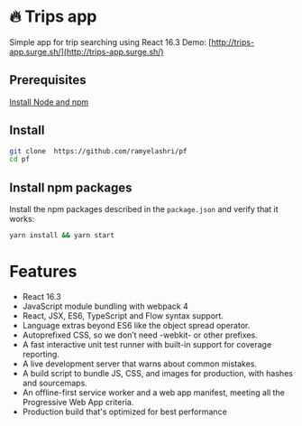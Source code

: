 # :fire: Trips app
Simple app for trip searching using React 16.3
Demo: [http://trips-app.surge.sh/](http://trips-app.surge.sh/)

## Prerequisites

<a href="https://nodejs.org/" target="_blank" title="Installing Node.js and updating npm">
Install Node and npm</a>


## Install

```bash
git clone  https://github.com/ramyelashri/pf
cd pf
```

## Install npm packages
Install the npm packages described in the `package.json` and verify that it works:

```bash
yarn install && yarn start
```

# Features
- React 16.3
- JavaScript module bundling with webpack 4
- React, JSX, ES6, TypeScript and Flow syntax support.
- Language extras beyond ES6 like the object spread operator.
- Autoprefixed CSS, so we don’t need -webkit- or other prefixes.
- A fast interactive unit test runner with built-in support for coverage reporting.
- A live development server that warns about common mistakes.
- A build script to bundle JS, CSS, and images for production, with hashes and sourcemaps.
- An offline-first service worker and a web app manifest, meeting all the Progressive Web App criteria.
- Production build that's optimized for best performance

